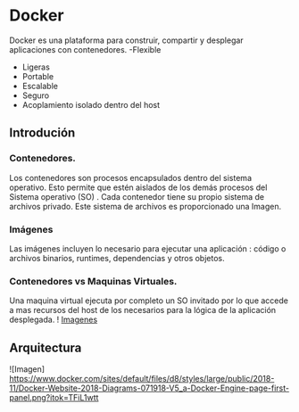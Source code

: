 # Docker
Docker es una plataforma para construir, compartir y desplegar aplicaciones con contenedores. 
-Flexible
- Ligeras
- Portable 
- Escalable 
- Seguro
- Acoplamiento isolado dentro del host

## Introdución 
### Contenedores. 
Los contenedores son procesos encapsulados dentro del sistema operativo. Esto permite que estén aislados de los demás procesos del Sistema operativo (SO) . Cada contenedor tiene su propio sistema de archivos privado. Este sistema de archivos es proporcionado una Imagen.

###  Imágenes
Las imágenes incluyen lo necesario para ejecutar una aplicación : código o archivos binarios, runtimes, dependencias y otros objetos. 
### Contenedores vs Maquinas Virtuales. 
Una maquina virtual ejecuta por completo un SO invitado por lo que accede a mas recursos del host de los necesarios para la lógica de la aplicación desplegada. 
! [Imagenes](https://docs.docker.com/images/Container%402x.png)

## Arquitectura 
![Imagen] https://www.docker.com/sites/default/files/d8/styles/large/public/2018-11/Docker-Website-2018-Diagrams-071918-V5_a-Docker-Engine-page-first-panel.png?itok=TFiL1wtt
<!--stackedit_data:
eyJoaXN0b3J5IjpbNTQxMDkwMjMsLTE4MjUyMDc3NzddfQ==
-->